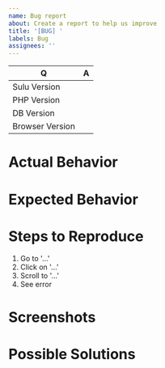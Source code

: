 ```yaml
---
name: Bug report
about: Create a report to help us improve
title: '[BUG] '
labels: Bug
assignees: ''
---
```


| Q | A
| --- | ---
| Sulu Version | <!-- Specific version or SHA of a commit (e.g.: 2.2.3) -->
| PHP Version | <!-- Three digit PHP Version (e.g. 7.4.12) -->
| DB Version | <!-- Three digit DB Version and Name (e.g. MySQL 5.7.35) -->
| Browser Version | <!-- Browser name and version (e.g. Firefox 84.0.4 ) -->

# Actual Behavior

<!-- How does Sulu behave at the moment? -->

# Expected Behavior

<!-- What is the behavior you expect? -->

# Steps to Reproduce
1. Go to '...'
2. Click on '...'
3. Scroll to '...'
4. See error
<!--
What are the steps to reproduce this bug? Please add code examples,
screenshots or links to GitHub repositories that reproduce the problem.
-->

# Screenshots

# Possible Solutions

<!--
If you have already ideas how to solve the issue, add them here.
(remove this section if not needed)
-->
